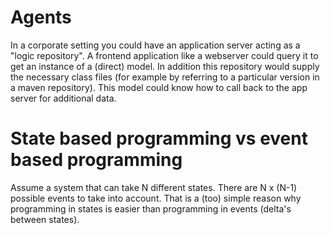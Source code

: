 # Agents #

In a corporate setting you could have an application server acting as a "logic repository". A frontend application like a webserver could query it to get an instance of a (direct) model. In addition this repository would supply the necessary class files (for example by referring to a particular version in a maven repository). This model could know how to call back to the app server for additional data.

# State based programming vs event based programming #

Assume a system that can take N different states. There are N x (N-1) possible events to take into account. That is a (too) simple reason why programming in states is easier than programming in events (delta's between states).